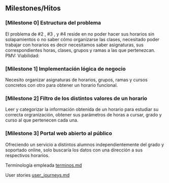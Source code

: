 ## Milestones/Hitos

### [Milestone 0] Estructura del problema
El problema de #2 , #3 , y #4 reside en no poder hacer sus horarios sin solapamientos o no saber cómo organizarse las clases, necesitado poder trabajar con horarios es decir necesitamos saber asignaturas, sus correspondientes horas, clases, grupos y ramas a las que pertenezcan.
PMV:
Viabilidad: 

### [Milestone 1] Implementación lógica de negocio
Necesito organizar asignaturas de horarios, grupos, ramas y cursos concretos con otro para obtener un horario funcional.

### [Milestone 2] Filtro de los distintos valores de un horario
Leer y categorizar la información obtenida de un horario para estudiar su correcta orgranización, obtener sus parámetros de horas a cursar, grado y curso al que pertenecen cada una.

### [Milestone 3] Portal web abierto al público
Ofreciendo un servicio a distintos alumnos independientemente del grado y soportado online, solo buscaría los datos con una dirección a sus respectivos horarios.


Terminología empleada [terminos.md](https://github.com/ChinChainis/Proyecto_Reparahorarios_IV2425/blob/Objetivo-1/docs/terminos.md)

User stories [user_journeys.md](https://github.com/ChinChainis/Proyecto_Reparahorarios_IV2425/blob/Objetivo-1/docs/user_stories.md)
